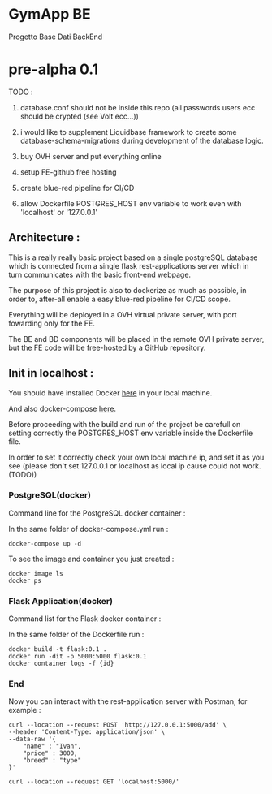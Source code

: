 # GymApp BE
Progetto Base Dati BackEnd

# pre-alpha 0.1 

TODO : 

1) database.conf should not be inside this repo (all passwords users ecc should be crypted (see Volt ecc...))

2) i would like to supplement Liquidbase framework to create some database-schema-migrations during development of the database logic.

3) buy OVH server and put everything online

4) setup FE-github free hosting 

5) create blue-red pipeline for CI/CD

6) allow Dockerfile POSTGRES_HOST env variable to work even with 'localhost' or '127.0.0.1'

## Architecture : 

This is a really really basic project based on a single postgreSQL database which is connected from a single flask rest-applications server which in turn communicates with the basic front-end webpage.

The purpose of this project is also to dockerize as much as possible, in order to, after-all enable a easy blue-red pipeline for CI/CD scope.

Everything will be deployed in a OVH virtual private server, with port fowarding only for the FE.

The BE and BD components will be placed in the remote OVH private server, but the FE code will be free-hosted by a GitHub repository.

## Init in localhost : 

You should have installed Docker [here](https://docs.docker.com/get-docker/) in your local machine.

And also docker-compose [here](https://docs.docker.com/compose/install/).

Before proceeding with the build and run of the project be carefull on setting correctly the POSTGRES_HOST env variable inside the Dockerfile file.

In order to set it correctly check your own local machine ip, and set it as you see (please don't set 127.0.0.1 or localhost as local ip cause could not work. (TODO))

### PostgreSQL(docker)

Command line for the PostgreSQL docker container : 

In the same folder of docker-compose.yml run : 
```
docker-compose up -d
```

To see the image and container you just created :
```
docker image ls
docker ps
```

### Flask Application(docker)

Command list for the Flask docker container : 

In the same folder of the Dockerfile run : 
```
docker build -t flask:0.1 .
docker run -dit -p 5000:5000 flask:0.1
docker container logs -f {id}
```

### End

Now you can interact with the rest-application server with Postman, for example : 
```
curl --location --request POST 'http://127.0.0.1:5000/add' \
--header 'Content-Type: application/json' \
--data-raw '{
    "name" : "Ivan",
    "price" : 3000,
    "breed" : "type"
}'
```

```
curl --location --request GET 'localhost:5000/'
```

